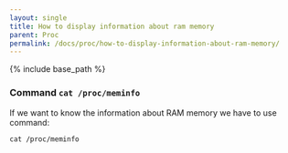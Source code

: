 ```yaml
---
layout: single
title: How to display information about ram memory
parent: Proc
permalink: /docs/proc/how-to-display-information-about-ram-memory/
---
```


{% include base_path %}

### Command ```cat /proc/meminfo```

If we want to know the information about RAM memory we have to use command:

```cat /proc/meminfo```

